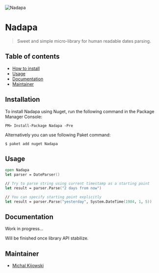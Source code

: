![Nadapa](https://lh3.googleusercontent.com/CyGGnsOjYmE05xJWGtYOuFBdq45ytWSXx9NRpfOjeVs=w859-h282-no)

# Nadapa
> Sweet and simple micro-library for human readable dates parsing.

## Table of contents
* [How to install](#how-to-install)
* [Usage](#how-to-use)
* [Documentation](#documentation)
* [Maintainer](#maintainer)

## Installation
To install Nadapa using Nuget, run the following command in the Package Manager Console:
```
PM> Install-Package Nadapa -Pre
```
Alternatively you can use following Paket command:
```
$ paket add nuget Nadapa
```

## Usage
```fsharp
open Nadapa
let parser = DateParser()

// Try to parse string using current timestamp as a starting point
let result = parser.Parse("2 days from now")

// You can specify starting point explicitly
let result = parser.Parse("yesterday", System.DateTime(1984, 1, 5))
```

## Documentation
Work in progress...

Will be finished once library API stabilize.

## Maintainer
* [Michal Kijowski](http://www.michalkijowski.pl)
